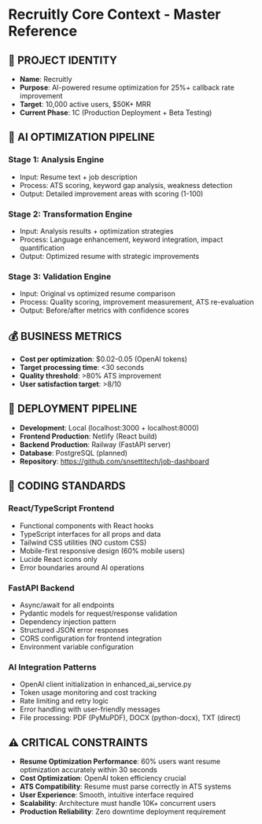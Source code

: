 # Recruitly Core Context - Master Reference

## 🎯 PROJECT IDENTITY
- **Name**: Recruitly
- **Purpose**: AI-powered resume optimization for 25%+ callback rate improvement
- **Target**: 10,000 active users, $50K+ MRR
- **Current Phase**: 1C (Production Deployment + Beta Testing)
## 🤖 AI OPTIMIZATION PIPELINE
### Stage 1: Analysis Engine
- Input: Resume text + job description
- Process: ATS scoring, keyword gap analysis, weakness detection
- Output: Detailed improvement areas with scoring (1-100)

### Stage 2: Transformation Engine
- Input: Analysis results + optimization strategies
- Process: Language enhancement, keyword integration, impact quantification
- Output: Optimized resume with strategic improvements

### Stage 3: Validation Engine
- Input: Original vs optimized resume comparison
- Process: Quality scoring, improvement measurement, ATS re-evaluation
- Output: Before/after metrics with confidence scores

## 💰 BUSINESS METRICS
- **Cost per optimization**: $0.02-0.05 (OpenAI tokens)
- **Target processing time**: <30 seconds
- **Quality threshold**: >80% ATS improvement
- **User satisfaction target**: >8/10

## 🚀 DEPLOYMENT PIPELINE
- **Development**: Local (localhost:3000 + localhost:8000)
- **Frontend Production**: Netlify (React build)
- **Backend Production**: Railway (FastAPI server)
- **Database**: PostgreSQL (planned)
- **Repository**: https://github.com/snsettitech/job-dashboard

## 🎯 CODING STANDARDS
### React/TypeScript Frontend
- Functional components with React hooks
- TypeScript interfaces for all props and data
- Tailwind CSS utilities (NO custom CSS)
- Mobile-first responsive design (60% mobile users)
- Lucide React icons only
- Error boundaries around AI operations

### FastAPI Backend
- Async/await for all endpoints
- Pydantic models for request/response validation
- Dependency injection pattern
- Structured JSON error responses
- CORS configuration for frontend integration
- Environment variable configuration

### AI Integration Patterns
- OpenAI client initialization in enhanced_ai_service.py
- Token usage monitoring and cost tracking
- Rate limiting and retry logic
- Error handling with user-friendly messages
- File processing: PDF (PyMuPDF), DOCX (python-docx), TXT (direct)

## ⚠️ CRITICAL CONSTRAINTS
- **Resume Optimization Performance**: 60% users want resume optimization accurately within 30 seconds
- **Cost Optimization**: OpenAI token efficiency crucial
- **ATS Compatibility**: Resume must parse correctly in ATS systems
- **User Experience**: Smooth, intuitive interface required
- **Scalability**: Architecture must handle 10K+ concurrent users
- **Production Reliability**: Zero downtime deployment requirement
